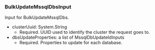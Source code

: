 ### BulkUpdateMssqlDbsInput
Input for BulkUpdateMssqlDbs.

- clusterUuid: System.String
  - Required. UUID used to identify the cluster the request goes to.
- dbsUpdateProperties: a list of MssqlDbUpdateIdInputs
  - Required. Properties to update for each database.

